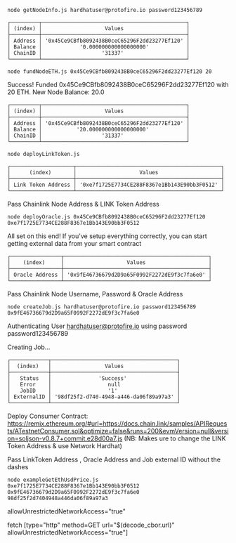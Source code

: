 `node getNodeInfo.js hardhatuser@protofire.io password123456789`

```
┌─────────┬──────────────────────────────────────────────┐
│ (index) │                    Values                    │
├─────────┼──────────────────────────────────────────────┤
│ Address │ '0x45Ce9CBfb8092438B0ceC65296F2dd23277Ef120' │
│ Balance │            '0.000000000000000000'            │
│ ChainID │                   '31337'                    │
└─────────┴──────────────────────────────────────────────┘
```

`node fundNodeETH.js 0x45Ce9CBfb8092438B0ceC65296F2dd23277Ef120 20`

Success! Funded 0x45Ce9CBfb8092438B0ceC65296F2dd23277Ef120 with 20 ETH. New Node Balance: 20.0

```
┌─────────┬──────────────────────────────────────────────┐
│ (index) │                    Values                    │
├─────────┼──────────────────────────────────────────────┤
│ Address │ '0x45Ce9CBfb8092438B0ceC65296F2dd23277Ef120' │
│ Balance │           '20.000000000000000000'            │
│ ChainID │                   '31337'                    │
└─────────┴──────────────────────────────────────────────┘
```

`node deployLinkToken.js`

```
┌────────────────────┬──────────────────────────────────────────────┐
│      (index)       │                    Values                    │
├────────────────────┼──────────────────────────────────────────────┤
│ Link Token Address │ '0xe7f1725E7734CE288F8367e1Bb143E90bb3F0512' │
└────────────────────┴──────────────────────────────────────────────┘
```

Pass Chainlink Node Address & LINK Token Address

`node deployOracle.js 0x45Ce9CBfb8092438B0ceC65296F2dd23277Ef120 0xe7f1725E7734CE288F8367e1Bb143E90bb3F0512`

All set on this end! If you've setup everything correctly, you can start getting external data from your smart contract

```
┌────────────────┬──────────────────────────────────────────────┐
│    (index)     │                    Values                    │
├────────────────┼──────────────────────────────────────────────┤
│ Oracle Address │ '0x9fE46736679d2D9a65F0992F2272dE9f3c7fa6e0' │
└────────────────┴──────────────────────────────────────────────┘
```

Pass Chainlink Node Username, Password & Oracle Address

`node createJob.js hardhatuser@protofire.io password123456789 0x9fE46736679d2D9a65F0992F2272dE9f3c7fa6e0`

Authenticating User hardhatuser@protofire.io using password password123456789

Creating Job...

```
┌────────────┬────────────────────────────────────────┐
│  (index)   │                 Values                 │
├────────────┼────────────────────────────────────────┤
│   Status   │               'Success'                │
│   Error    │                  null                  │
│   JobID    │                  '1'                   │
│ ExternalID │ '98df25f2-d740-4948-a446-da06f89a97a3' │
└────────────┴────────────────────────────────────────┘
```

Deploy Consumer Contract: https://remix.ethereum.org/#url=https://docs.chain.link/samples/APIRequests/ATestnetConsumer.sol&optimize=false&runs=200&evmVersion=null&version=soljson-v0.8.7+commit.e28d00a7.js (NB: Makes ure to change the LINK Token Address & use Network Hardhat)

Pass LinkToken Address , Oracle Address and Job external ID without the dashes

`node exampleGetEthUsdPrice.js 0xe7f1725E7734CE288F8367e1Bb143E90bb3F0512 0x9fE46736679d2D9a65F0992F2272dE9f3c7fa6e0 98df25f2d7404948a446da06f89a97a3`

allowUnrestrictedNetworkAccess="true"

fetch [type="http" method=GET url="$(decode_cbor.url)" allowUnrestrictedNetworkAccess="true"]
